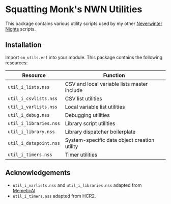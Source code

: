 # Squatting Monk's NWN Utilities
This package contains various utility scripts used by my other [Neverwinter 
Nights](http://neverwinternights.info) scripts.

## Installation
Import `sm_utils.erf` into your module. This package contains the following 
resources:

| Resource		         | Function              				        |
| ---------------------- | -------------------------------------------- |
| `util_i_lists.nss`	 | CSV and local variable lists master include  |
| `util_i_csvlists.nss`  | CSV list utilities                           |
| `util_i_varlists.nss`  | Local variable list utilities                |
| `util_i_debug.nss`     | Debugging utilities                          |
| `util_i_libraries.nss` | Library script utilities                     |
| `util_i_library.nss`   | Library dispatcher boilerplate               |
| `util_i_datapoint.nss` | System-specific data object creation utility |
| `util_i_timers.nss`    | Timer utilities                              |

## Acknowledgements
- `util_i_varlists.nss` and `util_i_libraries.nss` adapted from 
  [MemeticAI](https://sourceforge.net/projects/memeticai/).
- `util_i_timers.nss` adapted from HCR2.
